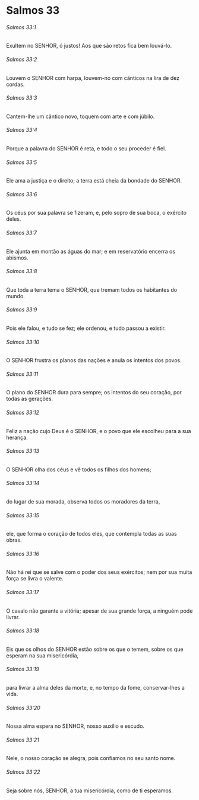 # Salmos 33

###### Salmos 33:1

Exultem no SENHOR, ó justos! Aos que são retos fica bem louvá-lo.

###### Salmos 33:2

Louvem o SENHOR com harpa, louvem-no com cânticos na lira de dez cordas.

###### Salmos 33:3

Cantem-lhe um cântico novo, toquem com arte e com júbilo.

###### Salmos 33:4

Porque a palavra do SENHOR é reta, e todo o seu proceder é fiel.

###### Salmos 33:5

Ele ama a justiça e o direito; a terra está cheia da bondade do SENHOR.

###### Salmos 33:6

Os céus por sua palavra se fizeram, e, pelo sopro de sua boca, o exército deles.

###### Salmos 33:7

Ele ajunta em montão as águas do mar; e em reservatório encerra os abismos.

###### Salmos 33:8

Que toda a terra tema o SENHOR, que tremam todos os habitantes do mundo.

###### Salmos 33:9

Pois ele falou, e tudo se fez; ele ordenou, e tudo passou a existir.

###### Salmos 33:10

O SENHOR frustra os planos das nações e anula os intentos dos povos.

###### Salmos 33:11

O plano do SENHOR dura para sempre; os intentos do seu coração, por todas as gerações.

###### Salmos 33:12

Feliz a nação cujo Deus é o SENHOR, e o povo que ele escolheu para a sua herança.

###### Salmos 33:13

O SENHOR olha dos céus e vê todos os filhos dos homens;

###### Salmos 33:14

do lugar de sua morada, observa todos os moradores da terra,

###### Salmos 33:15

ele, que forma o coração de todos eles, que contempla todas as suas obras.

###### Salmos 33:16

Não há rei que se salve com o poder dos seus exércitos; nem por sua muita força se livra o valente.

###### Salmos 33:17

O cavalo não garante a vitória; apesar de sua grande força, a ninguém pode livrar.

###### Salmos 33:18

Eis que os olhos do SENHOR estão sobre os que o temem, sobre os que esperam na sua misericórdia,

###### Salmos 33:19

para livrar a alma deles da morte, e, no tempo da fome, conservar-lhes a vida.

###### Salmos 33:20

Nossa alma espera no SENHOR, nosso auxílio e escudo.

###### Salmos 33:21

Nele, o nosso coração se alegra, pois confiamos no seu santo nome.

###### Salmos 33:22

Seja sobre nós, SENHOR, a tua misericórdia, como de ti esperamos.

